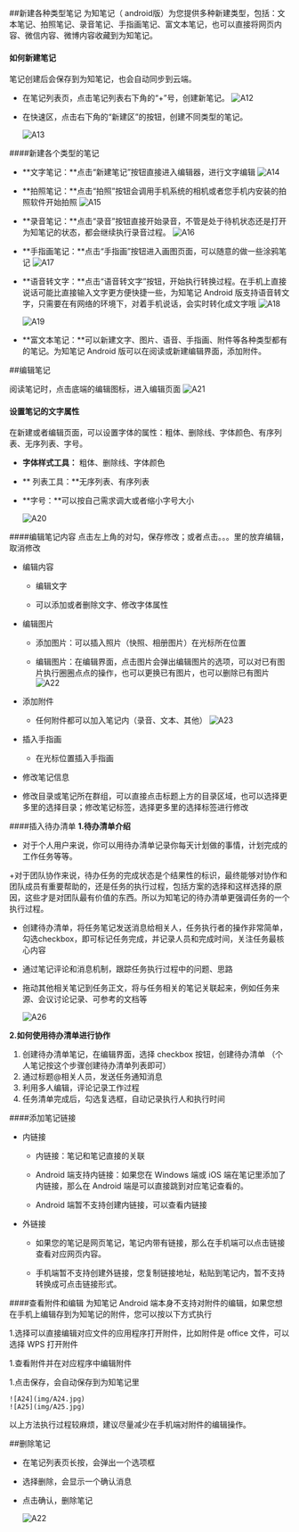 ##新建各种类型笔记
为知笔记（ android版）为您提供多种新建类型，包括：文本笔记、拍照笔记、录音笔记、手指画笔记、富文本笔记，也可以直接将网页内容、微信内容、微博内容收藏到为知笔记。
#### 如何新建笔记

笔记创建后会保存到为知笔记，也会自动同步到云端。

+ 在笔记列表页，点击笔记列表右下角的“+”号，创建新笔记。
    ![A12](img/A12.jpg)

+ 在快速区，点击右下角的“新建区”的按钮，创建不同类型的笔记。

    ![A13](img/A13.jpg)

####新建各个类型的笔记
+ **文字笔记：**点击“新建笔记”按钮直接进入编辑器，进行文字编辑
    ![A14](img/A14.jpg)
+ **拍照笔记：**点击“拍照”按钮会调用手机系统的相机或者您手机内安装的拍照软件开始拍照
    ![A15](img/A15.jpg)
+ **录音笔记：**点击“录音”按钮直接开始录音，不管是处于待机状态还是打开为知笔记的状态，都会继续执行录音过程。
    ![A16](img/A16.jpg)
+ **手指画笔记：**点击“手指画”按钮进入画图页面，可以随意的做一些涂鸦笔记
    ![A17](img/A17.jpg)
+ **语音转文字：**点击“语音转文字”按钮，开始执行转换过程。在手机上直接说话可能比直接输入文字更方便快捷一些，为知笔记 Android 版支持语音转文字，只需要在有网络的环境下，对着手机说话，会实时转化成文字哦
    ![A18](img/A18.jpg)

    ![A19](img/A19.jpg)
+ **富文本笔记：**可以新建文字、图片、语音、手指画、附件等各种类型都有的笔记。为知笔记 Android 版可以在阅读或新建编辑界面，添加附件。


##编辑笔记

阅读笔记时，点击底端的编辑图标，进入编辑页面
    ![A21](img/A21.jpg)
#### 设置笔记的文字属性

在新建或者编辑页面，可以设置字体的属性：粗体、删除线、字体颜色、有序列表、无序列表、字号。

+ **字体样式工具：** 粗体、删除线、字体颜色

+ ** 列表工具：**无序列表、有序列表

+ **字号：**可以按自己需求调大或者缩小字号大小

    ![A20](img/A20.jpg)

####编辑笔记内容
 点击左上角的对勾，保存修改；或者点击。。。里的放弃编辑，取消修改

+ 编辑内容

    + 编辑文字

     + 可以添加或者删除文字、修改字体属性

+ 编辑图片

    + 添加图片：可以插入照片（快照、相册图片）在光标所在位置

    + 编辑图片：在编辑界面，点击图片会弹出编辑图片的选项，可以对已有图片执行圈圈点点的操作，也可以更换已有图片，也可以删除已有图片
    ![A22](img/A22.jpg)
+ 添加附件

     + 任何附件都可以加入笔记内（录音、文本、其他）
    ![A23](img/A23.jpg)

+ 插入手指画

     + 在光标位置插入手指画

+ 修改笔记信息

 + 修改目录或笔记所在群组，可以直接点击标题上方的目录区域，也可以选择更多里的选择目录；修改笔记标签，选择更多里的选择标签进行修改

####插入待办清单
**1.待办清单介绍**
+ 对于个人用户来说，你可以用待办清单记录你每天计划做的事情，计划完成的工作任务等等。

+对于团队协作来说，待办任务的完成状态是个结果性的标识，最终能够对协作和团队成员有重要帮助的，还是任务的执行过程，包括方案的选择和这样选择的原因，这些才是对团队最有价值的东西。所以为知笔记的待办清单更强调任务的一个执行过程。

  + 创建待办清单，将任务笔记发送消息给相关人，任务执行者的操作非常简单，勾选checkbox，即可标记任务完成，并记录人员和完成时间，关注任务最核心内容
  + 通过笔记评论和消息机制，跟踪任务执行过程中的问题、思路
  + 拖动其他相关笔记到任务正文，将与任务相关的笔记关联起来，例如任务来源、会议讨论记录、可参考的文档等

    ![A26](img/A26.png)

**2.如何使用待办清单进行协作**

1. 创建待办清单笔记，在编辑界面，选择 checkbox 按钮，创建待办清单 （个人笔记按这个步骤创建待办清单列表即可）
2. 通过标题@相关人员，发送任务通知消息
3. 利用多人编辑，评论记录工作过程
4. 任务清单完成后，勾选复选框，自动记录执行人和执行时间

####添加笔记链接
+ 内链接

    + 内链接：笔记和笔记直接的关联

    +  Android 端支持内链接：如果您在 Windows 端或 iOS 端在笔记里添加了内链接，那么在 Android 端是可以直接跳到对应笔记查看的。

    + Android 端暂不支持创建内链接，可以查看内链接



+ 外链接

    + 如果您的笔记是网页笔记，笔记内带有链接，那么在手机端可以点击链接查看对应网页内容。

    + 手机端暂不支持创建外链接，您复制链接地址，粘贴到笔记内，暂不支持转换成可点击链接形式。


####查看附件和编辑
为知笔记 Android 端本身不支持对附件的编辑，如果您想在手机上编辑存到为知笔记的附件，您可以按以下方式执行

1.选择可以直接编辑对应文件的应用程序打开附件，比如附件是 office 文件，可以选择 WPS 打开附件

1.查看附件并在对应程序中编辑附件

1.点击保存，会自动保存到为知笔记里

    ![A24](img/A24.jpg)
    ![A25](img/A25.jpg)


以上方法执行过程较麻烦，建议尽量减少在手机端对附件的编辑操作。


##删除笔记

+ 在笔记列表页长按，会弹出一个选项框
+ 选择删除，会显示一个确认消息
+ 点击确认，删除笔记

    ![A22](img/A22.jpg)
